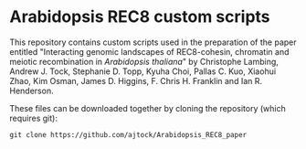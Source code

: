 # Arabidopsis REC8 custom scripts
This repository contains custom scripts used in the preparation of the paper entitled "Interacting genomic landscapes of REC8-cohesin, chromatin and meiotic recombination in *Arabidopsis thaliana*" by Christophe Lambing, Andrew J. Tock, Stephanie D. Topp, Kyuha Choi, Pallas C. Kuo, Xiaohui Zhao, Kim Osman, James D. Higgins, F. Chris H. Franklin and Ian R. Henderson.

These files can be downloaded together by cloning the repository (which requires git):
```
git clone https://github.com/ajtock/Arabidopsis_REC8_paper
```
